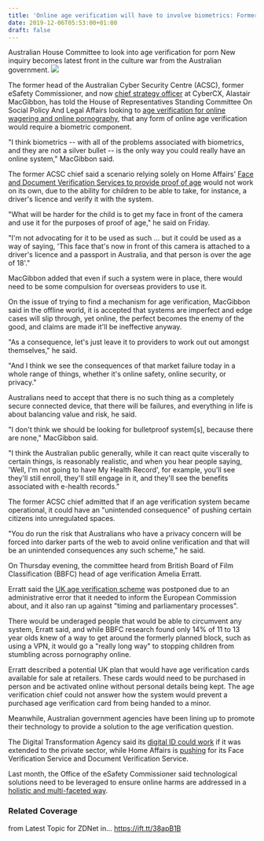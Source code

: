 ```yaml
---
title: 'Online age verification will have to involve biometrics: Former eSafety chief'
date: 2019-12-06T05:53:00+01:00
draft: false
---
```


Australian House Committee to look into age verification for porn New inquiry becomes latest front in the culture war from the Australian government. ![](https://zdnet4.cbsistatic.com/hub/i/r/2019/09/12/f0587cbb-5869-44a0-b9c2-2782be0ecb31/thumbnail/570x322/0515c7afab332e353eab6c3c8b0c9ad3/australian-house-committee-to-look-into-5d79ae6b8fd97700019300d1-1-sep-12-2019-6-29-10-poster.jpg)

The former head of the Australian Cyber Security Centre (ACSC), former eSafety Commissioner, and now [chief strategy officer](https://www.zdnet.com/article/newly-formed-cybercx-scoops-up-two-of-australias-cyber-heavyweights/) at CyberCX, Alastair MacGibbon, has told the House of Representatives Standing Committee On Social Policy And Legal Affairs looking to [age verification for online wagering and online pornography](https://www.zdnet.com/article/australian-house-committee-to-look-into-age-verification-for-porn/), that any form of online age verification would require a biometric component.

"I think biometrics -- with all of the problems associated with biometrics, and they are not a silver bullet -- is the only way you could really have an online system," MacGibbon said.

The former ACSC chief said a scenario relying solely on Home Affairs' [Face and Document Verification Services to provide proof of age](https://www.zdnet.com/article/home-affairs-pushes-its-face-matching-service-for-porn-age-verification/) would not work on its own, due to the ability for children to be able to take, for instance, a driver's licence and verify it with the system.

"What will be harder for the child is to get my face in front of the camera and use it for the purposes of proof of age," he said on Friday.

"I'm not advocating for it to be used as such ... but it could be used as a way of saying, 'This face that's now in front of this camera is attached to a driver's licence and a passport in Australia, and that person is over the age of 18'."

MacGibbon added that even if such a system were in place, there would need to be some compulsion for overseas providers to use it.

On the issue of trying to find a mechanism for age verification, MacGibbon said in the offline world, it is accepted that systems are imperfect and edge cases will slip through, yet online, the perfect becomes the enemy of the good, and claims are made it'll be ineffective anyway.

"As a consequence, let's just leave it to providers to work out out amongst themselves," he said.

"And I think we see the consequences of that market failure today in a whole range of things, whether it's online safety, online security, or privacy."

Australians need to accept that there is no such thing as a completely secure connected device, that there will be failures, and everything in life is about balancing value and risk, he said.

"I don't think we should be looking for bulletproof system\[s\], because there are none," MacGibbon said.

"I think the Australian public generally, while it can react quite viscerally to certain things, is reasonably realistic, and when you hear people saying, 'Well, I'm not going to have My Health Record', for example, you'll see they'll still enroll, they'll still engage in it, and they'll see the benefits associated with e-health records."

The former ACSC chief admitted that if an age verification system became operational, it could have an "unintended consequence" of pushing certain citizens into unregulated spaces.

"You do run the risk that Australians who have a privacy concern will be forced into darker parts of the web to avoid online verification and that will be an unintended consequences any such scheme," he said.

On Thursday evening, the committee heard from British Board of Film Classification (BBFC) head of age verification Amelia Erratt.

Erratt said the [UK age verification scheme](https://www.zdnet.com/article/uk-ends-quest-to-create-online-porn-block/) was postponed due to an administrative error that it needed to inform the European Commission about, and it also ran up against "timing and parliamentary processes".

There would be underaged people that would be able to circumvent any system, Erratt said, and while BBFC research found only 14% of 11 to 13 year olds knew of a way to get around the formerly planned block, such as using a VPN, it would go a "really long way" to stopping children from stumbling across pornography online.

Erratt described a potential UK plan that would have age verification cards available for sale at retailers. These cards would need to be purchased in person and be activated online without personal details being kept. The age verification chief could not answer how the system would prevent a purchased age verification card from being handed to a minor.

Meanwhile, Australian government agencies have been lining up to promote their technology to provide a solution to the age verification question.

The Digital Transformation Agency said its [digital ID could work](https://www.zdnet.com/article/now-the-dta-wants-its-digital-id-used-for-porn-age-verification/) if it was extended to the private sector, while Home Affairs is [pushing](https://www.zdnet.com/article/home-affairs-pushes-its-face-matching-service-for-porn-age-verification/) for its Face Verification Service and Document Verification Service.

Last month, the Office of the eSafety Commissioner said technological solutions need to be leveraged to ensure online harms are addressed in a [holistic and multi-faceted way](https://www.zdnet.com/article/australias-esafety-commissioner-says-age-verification-not-a-panacea-for-protecting-kids-from-porn/).

### Related Coverage

  
  
from Latest Topic for ZDNet in... https://ift.tt/38apB1B